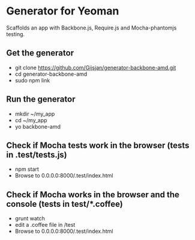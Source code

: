 # Generator for Yeoman 
Scaffolds an app with Backbone.js, Require.js and Mocha-phantomjs testing.

## Get the generator
- git clone https://github.com/Gijsjan/generator-backbone-amd.git
- cd generator-backbone-amd
- sudo npm link

## Run the generator
- mkdir ~/my_app
- cd ~/my_app
- yo backbone-amd

## Check if Mocha tests work in the browser (tests in .test/tests.js)
- npm start
- Browse to 0.0.0.0:8000/.test/index.html

## Check if Mocha works in the browser and the console (tests in test/*.coffee)
- grunt watch
- edit a .coffee file in /test
- Browse to 0.0.0.0:8000/.test/index.html


